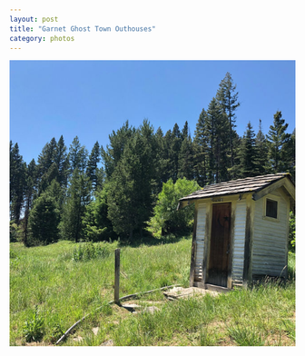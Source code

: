 ```yaml
---
layout: post
title: "Garnet Ghost Town Outhouses"
category: photos
---
```


[![Garnet Ghost Town Outhouses](/instagram/th-BlG4vgEAoK_.jpg)](https://www.instagram.com/p/BlG4vgEAoK_/)
